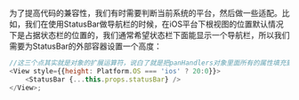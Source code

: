 为了提高代码的兼容性，我们有时需要判断当前系统的平台，然后做一些适配。比如，我们在使用StatusBar做导航栏的时候，在iOS平台下根视图的位置默认情况下是占据状态栏的位置的，我们通常希望状态栏下面能显示一个导航栏，所以我们需要为StatusBar的外部容器设置一个高度：

```js
//这三个点其实就是对象的扩展运算符，说白了就是把panHandlers对象里面所有的属性填充到View中
<View style={{height: Platform.OS === 'ios' ? 20:0}}>
    <StatusBar {...this.props.statusBar} />
</View>;
```